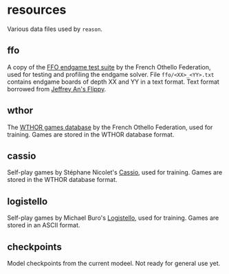 # resources

Various data files used by `reason`.

## ffo
A copy of the [FFO endgame test suite](http://www.radagast.se/othello/ffotest.html) by the French Othello Federation, used
for testing and profiling the endgame solver.
File `ffo/<XX>_<YY>.txt` contains endgame boards of depth XX and YY in a text format.
Text format borrowed from [Jeffrey An's Flippy](https://github.com/jeffreyan11/othello_engine).

## wthor
The [WTHOR games database](https://www.ffothello.org/informatique/la-base-wthor/) by the French Othello Federation, used for
training. Games are stored in the WTHOR database format.

## cassio
Self-play games by Stéphane Nicolet's [Cassio](http://cassio.free.fr/), used for training.
Games are stored in the WTHOR database format.

## logistello
Self-play games by Michael Buro's [Logistello](https://skatgame.net/mburo/log.html), used for training.
Games are stored in an ASCII format.

## checkpoints
Model checkpoints from the current modeel.
Not ready for general use yet.